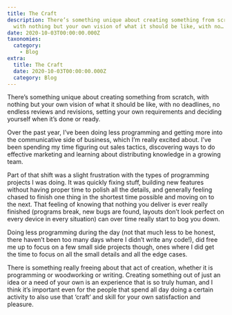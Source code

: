 ```yaml
---
title: The Craft
description: There’s something unique about creating something from scratch,
  with nothing but your own vision of what it should be like, with no…
date: 2020-10-03T00:00:00.000Z
taxonomies:
  category:
    - Blog
extra:
  title: The Craft
  date: 2020-10-03T00:00:00.000Z
  category: Blog
---
```


There’s something unique about creating something from scratch, with nothing but your own vision of what it should be like, with no deadlines, no endless reviews and revisions, setting your own requirements and deciding yourself when it’s done or ready.

Over the past year, I’ve been doing less programming and getting more into the communicative side of business, which I’m really excited about. I’ve been spending my time figuring out sales tactics, discovering ways to do effective marketing and learning about distributing knowledge in a growing team.

Part of that shift was a slight frustration with the types of programming projects I was doing. It was quickly fixing stuff, building new features without having proper time to polish all the details, and generally feeling chased to finish one thing in the shortest time possible and moving on to the next. That feeling of knowing that nothing you deliver is ever really finished (programs break, new bugs are found, layouts don’t look perfect on every device in every situation) can over time really start to bog you down.

Doing less programming during the day (not that much less to be honest, there haven’t been too many days where I didn’t write any code!), did free me up to focus on a few small side projects though, ones where I did get the time to focus on all the small details and all the edge cases.

There is something really freeing about that act of creation, whether it is programming or woodworking or writing. Creating something out of just an idea or a need of your own is an experience that is so truly human, and I think it’s important even for the people that spend all day doing a certain activity to also use that ‘craft’ and skill for your own satisfaction and pleasure.
